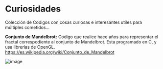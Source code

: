 # Curiosidades
Colección de Codigos con cosas curiosas e interesantes utiles para múltiples cometidos...

**Conjunto de Mandelbrot:** Codigo que realice hace años para representar el fractal correspodiente al conjunto de Mandelbrot.  Esta programado en C, y usa librerías de OpenGL. https://es.wikipedia.org/wiki/Conjunto_de_Mandelbrot

![image](https://user-images.githubusercontent.com/87771600/131710867-2766b062-c6fe-42d1-b0b3-e2fdca898cdd.png)

